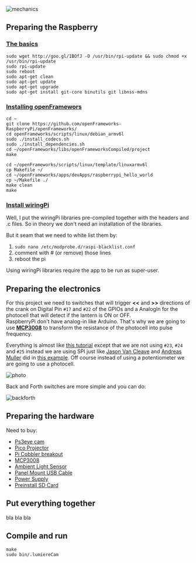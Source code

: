![mechanics](https://raw.github.com/patriciogonzalezvivo/lumiereCam/master/images/02.jpeg)

## Preparing the Raspberry

### [The basics](https://gist.github.com/jkosoy/5379904)
	sudo wget http://goo.gl/1BOfJ -O /usr/bin/rpi-update && sudo chmod +x /usr/bin/rpi-update
	sudo rpi-update
	sudo reboot
	sudo apt-get clean
	sudo apt-get update
	sudo apt-get upgrade
	sudo apt-get install git-core binutils git libnss-mdns

### [Installing openFramewors](https://github.com/openFrameworks-RaspberryPi/openFrameworks/wiki/Raspberry-Pi-Getting-Started)

	cd ~
	git clone https://github.com/openFrameworks-RaspberryPi/openFrameworks/
	cd openFrameworks/scripts/linux/debian_armv6l
	sudo ./install_codecs.sh
	sudo ./install_dependencies.sh
	cd ~/openFrameworks/libs/openFrameworksCompiled/project
	make
	
	cd ~/openFrameworks/scripts/linux/template/linuxarmv6l
	cp Makefile ~/
	cd ~/openFrameworks/apps/devApps/raspberrypi_hello_world
	cp ~/Makefile ./
	make clean
	make

### [Install wiringPi](https://github.com/openFrameworks-RaspberryPi/openFrameworks/wiki/Raspberry-Pi-Using-the-GPIO-pins-with-Wiring-Pi-and-openFrameworks)

Well, I put the wiringPi libraries pre-compiled together with the headers and .c files. So in theory we don't need an installation of the libraries. 

But it seam that we need to white list them by:
	
1. ```sudo nano /etc/modprobe.d/raspi-blacklist.conf```
2. comment with # (or remove) those lines
3. reboot the pi

Using wiringPi libraries require the app to be run as super-user. 

## Preparing the electronics

For this project we need to switches that will trigger **<<** and **>>** directions of the crank on Digital Pin ```#17``` and ```#22``` of the GPIOs and a AnalogIn for the photocell that will detect if the lantern is ON or OFF.  
RaspberryPi don't have analog-in like Arduino. That's why we are going to use [**MCP3008**](https://www.adafruit.com/products/856) to transform the resistance of the photocell into pulse frequency.

Everything is almost like [this tutorial](http://learn.adafruit.com/send-raspberry-pi-data-to-cosm) except that we are not using ```#23```, ```#24``` and ```#25``` instead we are using SPI just like [Jason Van Cleave](https://github.com/jvcleave) and [Andreas Muller](https://github.com/andreasmuller) did in [this example](https://github.com/andreasmuller/RaspberryPiWorkshop/tree/master/wiringPiPotentiometerExample). Off course instead of using a potentiometer we are going to use a photocell. 

![photo](https://raw.github.com/andreasmuller/RaspberryPiWorkshop/master/wiringPiPotentiometerExample/wiringPiPotentiometerExampleSPI_bb.jpg)
 
Back and Forth switches are more simple and you can do:

![backforth](http://www.patriciogonzalezvivo.com/blog/wp-content/uploads/2013/04/Schematics_bb.png)

## Preparing the hardware

Need to buy:

* [Ps3eye cam](http://www.amazon.com/Sony-PlayStation-Camera-Bulk-Packaging-Pc/dp/B0072I2240/ref=sr_1_1?ie=UTF8&qid=1367195222&sr=8-1&keywords=ps3eye+cam)
* [Pico Projector](http://www.amazon.com/AAXA-P4X-Projector-Lumens-Battery/dp/B007CWDFP6/ref=sr_1_cc_1?s=aps&ie=UTF8&qid=1367196150&sr=1-1-catcorr&keywords=pico+projector)
* [Pi Cobbler breakout](http://www.adafruit.com/products/914)
* [MCP3008](https://www.adafruit.com/products/856)
* [Ambient Light Sensor](https://www.sparkfun.com/products/8688)
* [Panel Mount USB Cable](http://www.adafruit.com/products/937)
* [Power Supply](http://www.adafruit.com/products/501)
* [Preinstall SD Card](http://www.adafruit.com/products/1121)

## Put everything together

bla bla bla

## Compile and run

	make 
	sudo bin/.lumiereCam 
	
	
